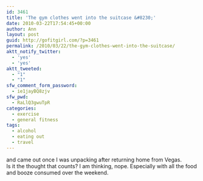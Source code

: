 ```yaml
---
id: 3461
title: 'The gym clothes went into the suitcase &#8230;'
date: 2010-03-22T17:54:45+00:00
author: Ann
layout: post
guid: http://gofitgirl.com/?p=3461
permalink: /2010/03/22/the-gym-clothes-went-into-the-suitcase/
aktt_notify_twitter:
  - 'yes'
  - 'yes'
aktt_tweeted:
  - "1"
  - "1"
sfw_comment_form_password:
  - ie1jayBQ8zjv
sfw_pwd:
  - RaLlQ3gwuTpR
categories:
  - exercise
  - general fitness
tags:
  - alcohol
  - eating out
  - travel
---
```

and came out once I was unpacking after returning home from Vegas.  
Is it the thought that counts? I am thinking, nope. Especially with all the food and booze consumed over the weekend.